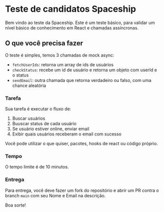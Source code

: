 # Teste de candidatos Spaceship

Bem vindo ao teste da Spaceship. Este é um teste básico, para validar um nível básico de conhecimento em React e chamadas assíncronas.

## O que você precisa fazer

O teste é simples, temos 3 chamadas de mock async:

- `fetchUserIds`: retorna um array de ids de usuários
- `checkStatus`: recebe um id de usuário e retorna um objeto com userId e o status
- `sendEmail`: outra chamada que retorna verdadeiro ou falso, com uma chance aleatória

### Tarefa

Sua tarefa é executar o fluxo de: 
1. Buscar usuários
2. Buuscar status de cada usuário
3. Se usuário estiver online, enviar email
4. Exibir quais usuários receberam o email com sucesso

Você pode utilizar o que quiser, pacotes, hooks de react ou código próprio.

### Tempo

O tempo limite é de 10 minutos.

### Entrega

Para entrega, você deve fazer um fork do repositório e abrir um PR contra o branch `main` com seu Nome e Email na descrição.


Boa sorte!